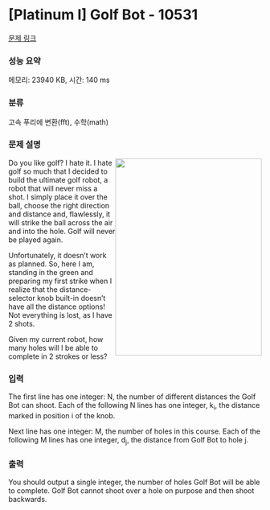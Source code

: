 # [Platinum I] Golf Bot - 10531 

[문제 링크](https://www.acmicpc.net/problem/10531) 

### 성능 요약

메모리: 23940 KB, 시간: 140 ms

### 분류

고속 푸리에 변환(fft), 수학(math)

### 문제 설명

<p><img alt="" src="https://www.acmicpc.net/upload/images2/golf.png" style="float:right; height:392px; width:291px">Do you like golf? I hate it. I hate golf so much that I decided to build the ultimate golf robot, a robot that will never miss a shot. I simply place it over the ball, choose the right direction and distance and, flawlessly, it will strike the ball across the air and into the hole. Golf will never be played again.</p>

<p>Unfortunately, it doesn’t work as planned. So, here I am, standing in the green and preparing my first strike when I realize that the distance-selector knob built-in doesn’t have all the distance options! Not everything is lost, as I have 2 shots.</p>

<p>Given my current robot, how many holes will I be able to complete in 2 strokes or less?</p>

### 입력 

 <p>The first line has one integer: N, the number of different distances the Golf Bot can shoot. Each of the following N lines has one integer, k<sub>i</sub>, the distance marked in position i of the knob.</p>

<p>Next line has one integer: M, the number of holes in this course. Each of the following M lines has one integer, d<sub>j</sub>, the distance from Golf Bot to hole j.</p>

### 출력 

 <p>You should output a single integer, the number of holes Golf Bot will be able to complete. Golf Bot cannot shoot over a hole on purpose and then shoot backwards.</p>

